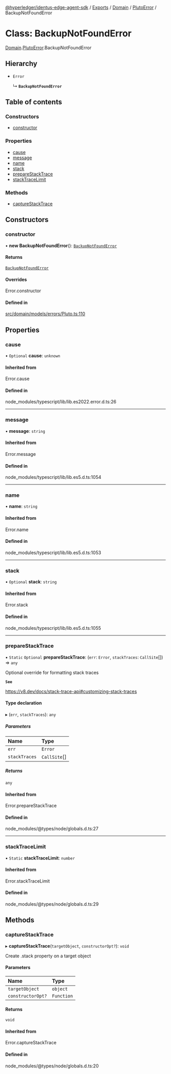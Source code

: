 [@hyperledger/identus-edge-agent-sdk](../README.md) / [Exports](../modules.md) / [Domain](../modules/Domain.md) / [PlutoError](../modules/Domain.PlutoError.md) / BackupNotFoundError

# Class: BackupNotFoundError

[Domain](../modules/Domain.md).[PlutoError](../modules/Domain.PlutoError.md).BackupNotFoundError

## Hierarchy

- `Error`

  ↳ **`BackupNotFoundError`**

## Table of contents

### Constructors

- [constructor](Domain.PlutoError.BackupNotFoundError.md#constructor)

### Properties

- [cause](Domain.PlutoError.BackupNotFoundError.md#cause)
- [message](Domain.PlutoError.BackupNotFoundError.md#message)
- [name](Domain.PlutoError.BackupNotFoundError.md#name)
- [stack](Domain.PlutoError.BackupNotFoundError.md#stack)
- [prepareStackTrace](Domain.PlutoError.BackupNotFoundError.md#preparestacktrace)
- [stackTraceLimit](Domain.PlutoError.BackupNotFoundError.md#stacktracelimit)

### Methods

- [captureStackTrace](Domain.PlutoError.BackupNotFoundError.md#capturestacktrace)

## Constructors

### constructor

• **new BackupNotFoundError**(): [`BackupNotFoundError`](Domain.PlutoError.BackupNotFoundError.md)

#### Returns

[`BackupNotFoundError`](Domain.PlutoError.BackupNotFoundError.md)

#### Overrides

Error.constructor

#### Defined in

[src/domain/models/errors/Pluto.ts:110](https://github.com/hyperledger-identus/sdk-ts/blob/bc699428ddd8313d8025ef810d8e7784a65f26cc/src/domain/models/errors/Pluto.ts#L110)

## Properties

### cause

• `Optional` **cause**: `unknown`

#### Inherited from

Error.cause

#### Defined in

node_modules/typescript/lib/lib.es2022.error.d.ts:26

___

### message

• **message**: `string`

#### Inherited from

Error.message

#### Defined in

node_modules/typescript/lib/lib.es5.d.ts:1054

___

### name

• **name**: `string`

#### Inherited from

Error.name

#### Defined in

node_modules/typescript/lib/lib.es5.d.ts:1053

___

### stack

• `Optional` **stack**: `string`

#### Inherited from

Error.stack

#### Defined in

node_modules/typescript/lib/lib.es5.d.ts:1055

___

### prepareStackTrace

▪ `Static` `Optional` **prepareStackTrace**: (`err`: `Error`, `stackTraces`: `CallSite`[]) => `any`

Optional override for formatting stack traces

**`See`**

https://v8.dev/docs/stack-trace-api#customizing-stack-traces

#### Type declaration

▸ (`err`, `stackTraces`): `any`

##### Parameters

| Name | Type |
| :------ | :------ |
| `err` | `Error` |
| `stackTraces` | `CallSite`[] |

##### Returns

`any`

#### Inherited from

Error.prepareStackTrace

#### Defined in

node_modules/@types/node/globals.d.ts:27

___

### stackTraceLimit

▪ `Static` **stackTraceLimit**: `number`

#### Inherited from

Error.stackTraceLimit

#### Defined in

node_modules/@types/node/globals.d.ts:29

## Methods

### captureStackTrace

▸ **captureStackTrace**(`targetObject`, `constructorOpt?`): `void`

Create .stack property on a target object

#### Parameters

| Name | Type |
| :------ | :------ |
| `targetObject` | `object` |
| `constructorOpt?` | `Function` |

#### Returns

`void`

#### Inherited from

Error.captureStackTrace

#### Defined in

node_modules/@types/node/globals.d.ts:20
